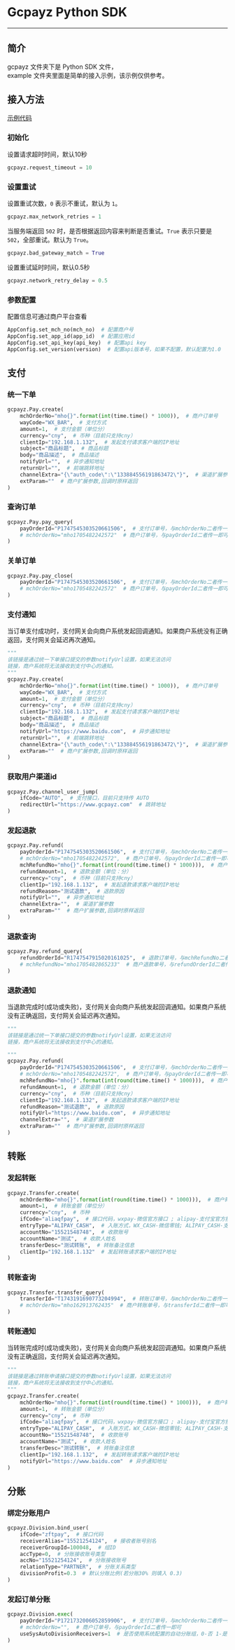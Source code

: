 # Gcpayz Python SDK
---

## 简介

gcpayz 文件夹下是 Python SDK 文件，  
example 文件夹里面是简单的接入示例，该示例仅供参考。

## 接入方法

[示例代码](example/)

### 初始化

设置请求超时时间，默认10秒

```python
gcpayz.request_timeout = 10
```

### 设置重试

设置重试次数，`0` 表示不重试，默认为 `1`。

```python
gcpayz.max_network_retries = 1
```

当服务端返回 `502` 时，是否根据返回内容来判断是否重试。`True` 表示只要是 `502`，全部重试。默认为 `True`。

```python
gcpayz.bad_gateway_match = True
```

设置重试延时时间，默认0.5秒

```python
gcpayz.network_retry_delay = 0.5
```

### 参数配置

配置信息可通过商户平台查看

```python
AppConfig.set_mch_no(mch_no)  # 配置商户号
AppConfig.set_app_id(app_id)  # 配置应用id
AppConfig.set_api_key(api_key)  # 配置api key
AppConfig.set_version(version)  # 配置api版本号，如果不配置，默认配置为1.0
```

## 支付

### 统一下单

```python
gcpayz.Pay.create(
    mchOrderNo="mho{}".format(int(time.time() * 1000)),  # 商户订单号
    wayCode="WX_BAR",  # 支付方式
    amount=1,  # 支付金额（单位分）
    currency="cny",  # 币种（目前只支持cny）
    clientIp="192.168.1.132",  # 发起支付请求客户端的IP地址
    subject="商品标题",  # 商品标题
    body="商品描述",  # 商品描述
    notifyUrl="",  # 异步通知地址
    returnUrl="",  # 前端跳转地址
    channelExtra="{\"auth_code\":\"133884556191863472\"}",  # 渠道扩展参数
    extParam=""  # 商户扩展参数,回调时原样返回
)
```

### 查询订单

```python
gcpayz.Pay.pay_query(
    payOrderId="P1747545303520661506",  # 支付订单号，与mchOrderNo二者传一即可
    # mchOrderNo="mho1705482242572"  # 商户订单号，与payOrderId二者传一即可
)
```

### 关单订单

```python
gcpayz.Pay.pay_close(
    payOrderId="P1747545303520661506",  # 支付订单号，与mchOrderNo二者传一即可
    # mchOrderNo="mho1705482242572"  # 商户订单号，与payOrderId二者传一即可
)
```

### 支付通知

当订单支付成功时，支付网关会向商户系统发起回调通知。如果商户系统没有正确返回，支付网关会延迟再次通知。

```python
"""
该链接是通过统一下单接口提交的参数notifyUrl设置，如果无法访问
链接，商户系统将无法接收到支付中心的通知。
"""
gcpayz.Pay.create(
    mchOrderNo="mho{}".format(int(time.time() * 1000)),  # 商户订单号
    wayCode="WX_BAR",  # 支付方式
    amount=1,  # 支付金额（单位分）
    currency="cny",  # 币种（目前只支持cny）
    clientIp="192.168.1.132",  # 发起支付请求客户端的IP地址
    subject="商品标题",  # 商品标题
    body="商品描述",  # 商品描述
    notifyUrl="https://www.baidu.com",  # 异步通知地址
    returnUrl="",  # 前端跳转地址
    channelExtra="{\"auth_code\":\"133884556191863472\"}",  # 渠道扩展参数
    extParam=""  # 商户扩展参数,回调时原样返回
)
```

### 获取用户渠道id

```python
gcpayz.Pay.channel_user_jump(
    ifCode="AUTO",  # 支付接口，目前只支持传 AUTO
    redirectUrl="https://www.gcpayz.com"  # 跳转地址
)
```

### 发起退款

```python
gcpayz.Pay.refund(
    payOrderId="P1747545303520661506",  # 支付订单号，与mchOrderNo二者传一即可
    # mchOrderNo="mho1705482242572",  # 商户订单号，与payOrderId二者传一即可
    mchRefundNo="mho{}".format(int(round(time.time() * 1000))),  # 商户退款单号
    refundAmount=1,  # 退款金额（单位：分）
    currency="cny",  # 币种（目前只支持cny）
    clientIp="192.168.1.132",  # 发起退款请求客户端的IP地址
    refundReason="测试退款",  # 退款原因
    notifyUrl="",  # 异步通知地址
    channelExtra="",  # 渠道扩展参数
    extraParam=""  # 商户扩展参数,回调时原样返回
)
```

### 退款查询

```python
gcpayz.Pay.refund_query(
    refundOrderId="R1747547915020161025",  # 退款订单号，与mchRefundNo二者传一即可
    # mchRefundNo="mho1705482865233"  # 商户退款单号，与refundOrderId二者传一即可
)
```

### 退款通知

当退款完成时(成功或失败)，支付网关会向商户系统发起回调通知。如果商户系统没有正确返回，支付网关会延迟再次通知。

```python
"""
该链接是通过统一下单接口提交的参数notifyUrl设置，如果无法访问
链接，商户系统将无法接收到支付中心的通知。

"""
gcpayz.Pay.refund(
    payOrderId="P1747545303520661506",  # 支付订单号，与mchOrderNo二者传一即可
    # mchOrderNo="mho1705482242572",  # 商户订单号，与payOrderId二者传一即可
    mchRefundNo="mho{}".format(int(round(time.time() * 1000))),  # 商户退款单号
    refundAmount=1,  # 退款金额（单位：分）
    currency="cny",  # 币种（目前只支持cny）
    clientIp="192.168.1.132",  # 发起退款请求客户端的IP地址
    refundReason="测试退款",  # 退款原因
    notifyUrl="https://www.baidu.com",  # 异步通知地址
    channelExtra="",  # 渠道扩展参数
    extraParam=""  # 商户扩展参数,回调时原样返回
)
```

## 转账

### 发起转账

```python
gcpayz.Transfer.create(
    mchOrderNo="mho{}".format(int(round(time.time() * 1000))),  # 商户转账单号
    amount=1,  # 转账金额（单位分）
    currency="cny",  # 币种
    ifCode="aliaqfpay",  # 接口代码，wxpay-微信官方接口 ; alipay-支付宝官方接口; aliaqfpay-支付宝安全发接口
    entryType="ALIPAY_CASH",  # 入账方式，WX_CASH-微信零钱; ALIPAY_CASH-支付宝转账; BANK_CARD-银行卡
    accountNo="15521548748",  # 收款账号
    accountName="测试",  # 收款人姓名
    transferDesc="测试转账",  # 转账备注信息
    clientIp="192.168.1.132"  # 发起转账请求客户端的IP地址
)
```

### 转账查询

```python
gcpayz.Transfer.transfer_query(
    transferId="T1743191690773204994",  # 转账订单号，与mchOrderNo二者传一即可
    # mchOrderNo="mho162913762435"  # 商户转账单号，与transferId二者传一即可
)
```

### 转账通知

当转账完成时(成功或失败)，支付网关会向商户系统发起回调通知。如果商户系统没有正确返回，支付网关会延迟再次通知。

```python
"""
该链接是通过转账申请接口提交的参数notifyUrl设置，如果无法访问
链接，商户系统将无法接收到支付中心的通知。
"""
gcpayz.Transfer.create(
    mchOrderNo="mho{}".format(int(round(time.time() * 1000))),  # 商户转账单号
    amount=1,  # 转账金额（单位分）
    currency="cny",  # 币种
    ifCode="aliaqfpay",  # 接口代码，wxpay-微信官方接口 ; alipay-支付宝官方接口; aliaqfpay-支付宝安全发接口
    entryType="ALIPAY_CASH",  # 入账方式，WX_CASH-微信零钱; ALIPAY_CASH-支付宝转账; BANK_CARD-银行卡
    accountNo="15521548748",  # 收款账号
    accountName="测试",  # 收款人姓名
    transferDesc="测试转账",  # 转账备注信息
    clientIp="192.168.1.132",  # 发起转账请求客户端的IP地址
    notifyUrl="https://www.baidu.com"  # 异步通知地址
)
```

## 分账

### 绑定分账用户

```python
gcpayz.Division.bind_user(
    ifCode="zftpay",  # 接口代码
    receiverAlias="15521254124",  # 接收者账号别名
    receiverGroupId=100048,  # 组ID
    accType=0,  # 分账接收账号类型
    accNo="15521254124",  # 分账接收账号
    relationType="PARTNER",  # 分账关系类型
    divisionProfit=0.3  # 默认分账比例(若分账30% 则填入 0.3)
)
```

### 发起订单分账

```python
gcpayz.Division.exec(
    payOrderId="P1721732006052859906",  # 支付订单号，与mchOrderNo二者传一即可
    # mchOrderNo="",  # 商户订单号，与payOrderId二者传一即可
    useSysAutoDivisionReceivers=1  # 是否使用系统配置的自动分账组，0-否 1-是
)
```

